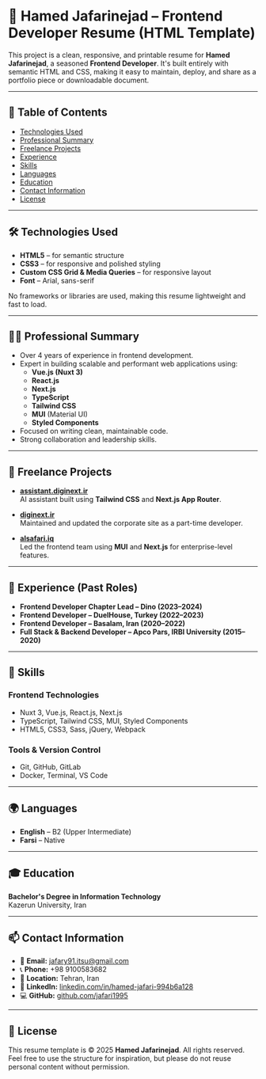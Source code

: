 # 💼 Hamed Jafarinejad – Frontend Developer Resume (HTML Template)

This project is a clean, responsive, and printable resume for **Hamed Jafarinejad**, a seasoned **Frontend Developer**. It's built entirely with semantic HTML and CSS, making it easy to maintain, deploy, and share as a portfolio piece or downloadable document.

---

## 🧾 Table of Contents

- [Technologies Used](#technologies-used)
- [Professional Summary](#professional-summary)
- [Freelance Projects](#freelance-projects)
- [Experience](#experience)
- [Skills](#skills)
- [Languages](#languages)
- [Education](#education)
- [Contact Information](#contact-information)
- [License](#license)

---

## 🛠 Technologies Used

- **HTML5** – for semantic structure
- **CSS3** – for responsive and polished styling
- **Custom CSS Grid & Media Queries** – for responsive layout
- **Font** – Arial, sans-serif

No frameworks or libraries are used, making this resume lightweight and fast to load.

---

## 🧑‍💻 Professional Summary

- Over 4 years of experience in frontend development.
- Expert in building scalable and performant web applications using:
  - **Vue.js (Nuxt 3)**
  - **React.js**
  - **Next.js**
  - **TypeScript**
  - **Tailwind CSS**
  - **MUI** (Material UI)
  - **Styled Components**
- Focused on writing clean, maintainable code.
- Strong collaboration and leadership skills.

---

## 🔧 Freelance Projects

- **[assistant.diginext.ir](https://assistant.diginext.ir)**  
  AI assistant built using **Tailwind CSS** and **Next.js App Router**.
- **[diginext.ir](https://diginext.ir)**  
  Maintained and updated the corporate site as a part-time developer.

- **[alsafari.iq](https://alsafari.iq)**  
  Led the frontend team using **MUI** and **Next.js** for enterprise-level features.

---

## 🧳 Experience (Past Roles)

- **Frontend Developer Chapter Lead – Dino (2023–2024)**
- **Frontend Developer – DuelHouse, Turkey (2022–2023)**
- **Frontend Developer – Basalam, Iran (2020–2022)**
- **Full Stack & Backend Developer – Apco Pars, IRBI University (2015–2020)**

---

## 🧰 Skills

### Frontend Technologies

- Nuxt 3, Vue.js, React.js, Next.js
- TypeScript, Tailwind CSS, MUI, Styled Components
- HTML5, CSS3, Sass, jQuery, Webpack

### Tools & Version Control

- Git, GitHub, GitLab
- Docker, Terminal, VS Code

---

## 🌍 Languages

- **English** – B2 (Upper Intermediate)
- **Farsi** – Native

---

## 🎓 Education

**Bachelor's Degree in Information Technology**  
Kazerun University, Iran

---

## 📫 Contact Information

- 📧 **Email:** jafary91.itsu@gmail.com
- 📞 **Phone:** +98 9100583682
- 📍 **Location:** Tehran, Iran
- 🔗 **LinkedIn:** [linkedin.com/in/hamed-jafari-994b6a128](https://www.linkedin.com/in/hamed-jafari-994b6a128/)
- 💻 **GitHub:** [github.com/jafari1995](https://github.com/jafari1995)

---

## 📄 License

This resume template is © 2025 **Hamed Jafarinejad**. All rights reserved.  
Feel free to use the structure for inspiration, but please do not reuse personal content without permission.
